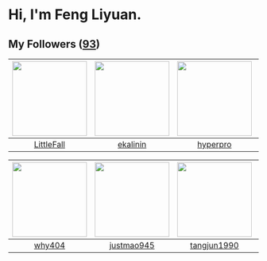 # Hi, I'm Feng Liyuan.

## My Followers ([93](https://github.com/SunRunAway?tab=followers))

| <img src="https://avatars.githubusercontent.com/u/30543181?v=4" width="150" height="150" /> | <img src="https://avatars.githubusercontent.com/u/234891?v=4" width="150" height="150" /> | <img src="https://avatars.githubusercontent.com/u/2445111?v=4" width="150" height="150" /> | <img src="https://avatars.githubusercontent.com/u/1204301?v=4" width="150" height="150" /> |
| :-----------------------------------------------------------------------------------------: | :---------------------------------------------------------------------------------------: | :----------------------------------------------------------------------------------------: | :----------------------------------------------------------------------------------------: |
|                         [LittleFall](https://github.com/LittleFall)                         |                          [ekalinin](https://github.com/ekalinin)                          |                           [hyperpro](https://github.com/hyperpro)                          |                            [longbai](https://github.com/longbai)                           |

| <img src="https://avatars.githubusercontent.com/u/35111?v=4" width="150" height="150" /> | <img src="https://avatars.githubusercontent.com/u/619331?v=4" width="150" height="150" /> | <img src="https://avatars.githubusercontent.com/u/7368838?v=4" width="150" height="150" /> | <img src="https://avatars.githubusercontent.com/u/1446531?v=4" width="150" height="150" /> |
| :--------------------------------------------------------------------------------------: | :---------------------------------------------------------------------------------------: | :----------------------------------------------------------------------------------------: | :----------------------------------------------------------------------------------------: |
|                            [why404](https://github.com/why404)                           |                        [justmao945](https://github.com/justmao945)                        |                        [tangjun1990](https://github.com/tangjun1990)                       |                           [JmPotato](https://github.com/JmPotato)                          |